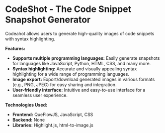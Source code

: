 # CodeShot - The Code Snippet Snapshot Generator

Codeahot allows users to generate high-quality images of code snippets with syntax highlighting. 

**Features:**

* **Supports multiple programming languages:** Easily generate snapshots for languages like JavaScript, Python, HTML, CSS, and many more.
* **Syntax highlighting:** Accurate and visually appealing syntax highlighting for a wide range of programming languages.
* **Image export:** Export/download generated images in various formats (e.g., PNG, JPEG) for easy sharing and integration.
* **User-friendly interface:** Intuitive and easy-to-use interface for a seamless user experience.

**Technologies Used:**

* **Frontend:** QueFlowJS, JavaScript, CSS
* **Backend:** None
* **Libraries:** Highlight.js, html-to-image.js